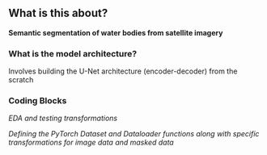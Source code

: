 ## What is this about?
**Semantic segmentation of water bodies from satellite imagery**

### What is the model architecture?
Involves building the U-Net architecture (encoder-decoder) from the scratch

### Coding Blocks
*EDA and testing transformations*

*Defining the PyTorch Dataset and Dataloader functions along with specific transformations for image data and masked data*
